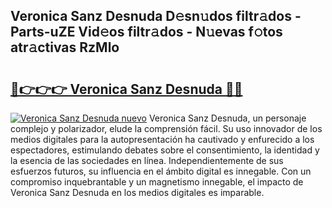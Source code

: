 ## Veronica Sanz Desnuda D𝚎sn𝚞dos filtr𝚊dos - Parts-uZE Vid𝚎os filtr𝚊dos - N𝚞evas f𝚘tos atr𝚊ctivas RzMlo

# <h2><a href="http://mb53egd.tromn.icu/?c=Veronica+Sanz+Desnuda">🔗👉👉👉 Veronica Sanz Desnuda 🔗🔗</a></h2>

[![Veronica Sanz Desnuda nuevo](https://i.imgur.com/pEAQMta.gif)](http://mb53egd.tromn.icu/?c=Veronica+Sanz+Desnuda)
Veronica Sanz Desnuda, un personaje complejo y polarizador, elude la comprensión fácil. Su uso innovador de los medios digitales para la autopresentación ha cautivado y enfurecido a los espectadores, estimulando debates sobre el consentimiento, la identidad y la esencia de las sociedades en línea. Independientemente de sus esfuerzos futuros, su influencia en el ámbito digital es innegable. Con un compromiso inquebrantable y un magnetismo innegable, el impacto de Veronica Sanz Desnuda en los medios digitales es imparable.
